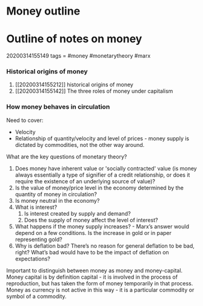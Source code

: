 Money outline
=============



# Outline of notes on money
20200314155149
tags = #money #monetarytheory #marx



### Historical origins of money
1. [[20200314155212]] historical origins of money
2. [[20200314155142]] The three roles of money under capitalism

### How money behaves in circulation

Need to cover:

- Velocity
- Relationship of quantity/velocity and level of prices - money supply is dictated by commodities, not the other way around.


What are the key questions of monetary theory?

1. Does money have inherent value or 'socially contracted' value (is money always essentially a type of signifier of a credit relationship, or does it require the existence of an underlying source of value)?
2. Is the value of money/price level in the economy determined by the quantity of money in circulation?
3. Is money neutral in the economy?
4. What is interest?
    1. Is interest created by supply and demand?
    2. Does the supply of money affect the level of interest?
5. What happens if the money supply increases? - Marx’s answer would depend on a few conditions. Is the increase in gold or in paper representing gold?
6. Why is deflation bad? There’s no reason for general deflation to be bad, right? What’s bad would have to be the impact of deflation on expectations?


Important to distinguish between money as money and money-capital. Money capital is by definition capital - it is involved in the process of reproduction,  but has taken the form of money temporarily in that process. Money as currency is not active in this way - it is a particular commodity or symbol of a commodity.